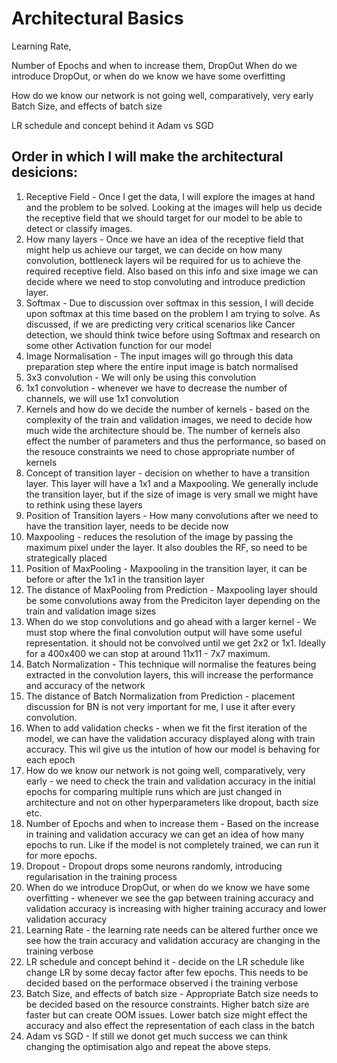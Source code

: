 # Architectural Basics



Learning Rate,




Number of Epochs and when to increase them,
DropOut
When do we introduce DropOut, or when do we know we have some overfitting



How do we know our network is not going well, comparatively, very early
Batch Size, and effects of batch size

LR schedule and concept behind it
Adam vs SGD


## Order in which I will make the architectural desicions:

1. Receptive Field - Once I get the data, I will explore the images at hand and the problem to be solved. Looking at the images will help us decide the receptive field that we should target for our model to be able to detect or classify images.
2. How many layers - Once we have an idea of the receptive field that might help us achieve our target, we can decide on how many convolution, bottleneck layers wil be required for us to achieve the required receptive field. Also based on this info and sixe  image we can decide where we need to stop convoluting and introduce prediction layer.
3. Softmax - Due to discussion over softmax in this session, I will decide upon softmax at this time based on the problem I am trying to solve. As discussed, if we are predicting very critical scenarios like Cancer detection, we should think twice before using Softmax and research on some other Activation function for our model
4. Image Normalisation - The input images will go through this data preparation step where the entire input image is batch normalised
5. 3x3 convolution - We will only be using this convolution
6. 1x1 convolution - whenever we have to decrease the number of channels, we will use 1x1 convolution
7. Kernels and how do we decide the number of kernels - based on the complexity of the train and validation images, we need to decide how much wide the architecture should be. The number of kernels also effect the number of parameters and thus the performance, so based on the resouce constraints we need to chose appropriate number of kernels
8. Concept of transition layer - decision on whether to have  a transition layer. This layer will have a 1x1 and a Maxpooling. We generally include the transition layer, but if the size of image is very small we might have to rethink using these layers
9. Position of Transition layers - How many convolutions after we need to have the transition layer, needs to be decide now
10. Maxpooling - reduces the resolution of the image by passing the maximum pixel under the layer. It also doubles the RF, so need to be strategically placed
11. Position of MaxPooling - Maxpooling in the transition layer, it can be before or after the 1x1 in the transition layer
12. The distance of MaxPooling from Prediction - Maxpooling layer should be some convolutions away from the Prediciton layer depending on the train and validation image sizes
13. When do we stop convolutions and go ahead with a larger kernel - We must stop where the final convolution output will have some useful representation. it should not be convolved until we get 2x2 or 1x1. Ideally for a 400x400 we can stop at around 11x11 - 7x7 maximum.
14. Batch Normalization - This technique will normalise the features being extracted in the convolution layers, this will increase the performance and accuracy of the network
15. The distance of Batch Normalization from Prediction - placement discussion for BN is not very important for me, I use it after every convolution.
16. When to add validation checks - when we fit the first iteration of the model, we can have the validation accuracy displayed along with train accuracy. This wil give us the intution of how our model is behaving for each epoch
17. How do we know our network is not going well, comparatively, very early -  we need to check the train and validation accuracy in the initial epochs for comparing multiple runs which are just changed in architecture and not on other hyperparameters like dropout, bacth size etc. 
18. Number of Epochs and when to increase them - Based on the increase in training and validation accuracy we can get an idea of how many epochs to run. Like if the model is not completely trained, we can run it for more epochs.
19. Dropout - Dropout drops some neurons randomly, introducing regularisation in the training process
20. When do we introduce DropOut, or when do we know we have some overfitting - whenever we see the gap between training accuracy and validation accuracy is increasing with higher training accuracy and lower validation accuracy
21. Learning Rate - the learning rate needs can be altered further once we see how the train accuracy and validation accuracy are changing in the training verbose
22. LR schedule and concept behind it - decide on the LR schedule like change LR by some decay factor after few epochs. This needs to be decided based on the performace observed i the training verbose
23. Batch Size, and effects of batch size - Appropriate Batch size needs to be decided based on the resource constraints. Higher batch size are faster but can create OOM issues. Lower batch size might effect the accuracy and also effect the representation of each class in the batch
24. Adam vs SGD - If still we donot get much success we can think changing the optimisation algo and repeat the above steps.

